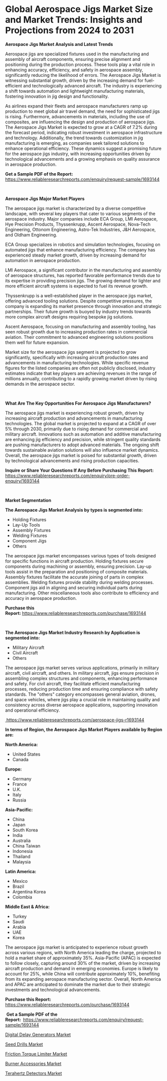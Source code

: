 <p><h1>Global Aerospace Jigs Market Size and Market Trends: Insights and Projections from 2024 to 2031</h1></p><p><strong>Aerospace Jigs Market Analysis and Latest Trends</strong></p>
<p><p>Aerospace jigs are specialized fixtures used in the manufacturing and assembly of aircraft components, ensuring precise alignment and positioning during the production process. These tools play a vital role in enhancing accuracy, efficiency, and safety in aerospace assembly, significantly reducing the likelihood of errors. The Aerospace Jigs Market is witnessing substantial growth, driven by the increasing demand for fuel-efficient and technologically advanced aircraft. The industry is experiencing a shift towards automation and lightweight manufacturing materials, fostering innovation in jig design and functionality.</p><p>As airlines expand their fleets and aerospace manufacturers ramp up production to meet global air travel demand, the need for sophisticated jigs is rising. Furthermore, advancements in materials, including the use of composites, are influencing the design and production of aerospace jigs. The Aerospace Jigs Market is expected to grow at a CAGR of 7.2% during the forecast period, indicating robust investment in aerospace infrastructure and technology. Additionally, the trend towards customization in jig manufacturing is emerging, as companies seek tailored solutions to enhance operational efficiency. These dynamics suggest a promising future for the aerospace jigs industry, with increasing opportunities driven by technological advancements and a growing emphasis on quality assurance in aerospace production.</p></p>
<p><strong>Get a Sample PDF of the Report:&nbsp;</strong> <a href="https://www.reliableresearchreports.com/enquiry/request-sample/1693144?utm_campaign=1588&utm_medium=2&utm_source=Github&utm_content=ia&utm_term=20102024&utm_id=aerospace-jigs">https://www.reliableresearchreports.com/enquiry/request-sample/1693144</a></p>
<p>&nbsp;</p>
<p><strong>Aerospace Jigs Major Market Players</strong></p>
<p><p>The aerospace jigs market is characterized by a diverse competitive landscape, with several key players that cater to various segments of the aerospace industry. Major companies include ECA Group, LMI Aerospace, Hye Precision Products, Thyssenkrupp, Ascent Aerospace, Nova-Tech Engineering, Ottonom Engineering, Astro-Tek Industries, J&H Aerospace, and Oldham Engineering.</p><p>ECA Group specializes in robotics and simulation technologies, focusing on automated jigs that enhance manufacturing efficiency. The company has experienced steady market growth, driven by increasing demand for automation in aerospace production.</p><p>LMI Aerospace, a significant contributor in the manufacturing and assembly of aerospace structures, has reported favorable performance trends due to its expertise in providing precision jigs. The growing demand for lighter and more efficient aircraft systems is expected to fuel its revenue growth.</p><p>Thyssenkrupp is a well-established player in the aerospace jigs market, offering advanced tooling solutions. Despite competitive pressures, the company is expanding its market presence through innovation and strategic partnerships. Their future growth is buoyed by industry trends towards more complex aircraft designs requiring bespoke jig solutions.</p><p>Ascent Aerospace, focusing on manufacturing and assembly tooling, has seen robust growth due to increasing production rates in commercial aviation. Their commitment to advanced engineering solutions positions them well for future expansion.</p><p>Market size for the aerospace jigs segment is projected to grow significantly, specifically with increasing aircraft production rates and advancements in manufacturing technologies. While specific revenue figures for the listed companies are often not publicly disclosed, industry estimates indicate that key players are achieving revenues in the range of millions annually, contributing to a rapidly growing market driven by rising demands in the aerospace sector.</p></p>
<p>&nbsp;</p>
<p><strong>What Are The Key Opportunities For Aerospace Jigs Manufacturers?</strong></p>
<p><p>The aerospace jigs market is experiencing robust growth, driven by increasing aircraft production and advancements in manufacturing technologies. The global market is projected to expand at a CAGR of over 5% through 2030, primarily due to rising demand for commercial and military aircraft. Innovations such as automation and additive manufacturing are enhancing jig efficiency and precision, while stringent quality standards are pushing manufacturers to adopt advanced materials. The ongoing shift towards sustainable aviation solutions will also influence market dynamics. Overall, the aerospace jigs market is poised for substantial growth, driven by technological advancements and rising production capacities.</p></p>
<p><strong>Inquire or Share Your Questions If Any Before Purchasing This Report:</strong> <a href="https://www.reliableresearchreports.com/enquiry/pre-order-enquiry/1693144?utm_campaign=1588&utm_medium=2&utm_source=Github&utm_content=ia&utm_term=20102024&utm_id=aerospace-jigs">https://www.reliableresearchreports.com/enquiry/pre-order-enquiry/1693144</a></p>
<p>&nbsp;</p>
<p><strong>Market Segmentation</strong></p>
<p><strong>The Aerospace Jigs Market Analysis by types is segmented into:</strong></p>
<p><ul><li>Holding Fixtures</li><li>Lay-Up Tools</li><li>Assembly Fixtures</li><li>Welding Fixtures</li><li>Component Jigs</li><li>Others</li></ul></p>
<p><p>The aerospace jigs market encompasses various types of tools designed for specific functions in aircraft production. Holding fixtures secure components during machining or assembly, ensuring precision. Lay-up tools assist in the preparation and positioning of composite materials. Assembly fixtures facilitate the accurate joining of parts in complex assemblies. Welding fixtures provide stability during welding processes. Component jigs aid in aligning and securing individual parts during manufacturing. Other miscellaneous tools also contribute to efficiency and accuracy in aerospace production.</p></p>
<p><strong>Purchase this Report:&nbsp;</strong><a href="https://www.reliableresearchreports.com/purchase/1693144?utm_campaign=1588&utm_medium=2&utm_source=Github&utm_content=ia&utm_term=20102024&utm_id=aerospace-jigs">https://www.reliableresearchreports.com/purchase/1693144</a></p>
<p>&nbsp;</p>
<p><strong>The Aerospace Jigs Market Industry Research by Application is segmented into:</strong></p>
<p><ul><li>Military Aircraft</li><li>Civil Aircraft</li><li>Others</li></ul></p>
<p><p>The aerospace jigs market serves various applications, primarily in military aircraft, civil aircraft, and others. In military aircraft, jigs ensure precision in assembling complex structures and components, enhancing performance and safety. For civil aircraft, they facilitate efficient manufacturing processes, reducing production time and ensuring compliance with safety standards. The "others" category encompasses general aviation, drones, and space vehicles, where jigs play a crucial role in maintaining quality and consistency across diverse aerospace applications, supporting innovation and operational efficiency.</p></p>
<p><a href="https://www.reliableresearchreports.com/aerospace-jigs-r1693144?utm_campaign=1588&utm_medium=2&utm_source=Github&utm_content=ia&utm_term=20102024&utm_id=aerospace-jigs">&nbsp;https://www.reliableresearchreports.com/aerospace-jigs-r1693144</a></p>
<p><strong>In terms of Region, the Aerospace Jigs Market Players available by Region are:</strong></p>
<p>
    <p> <strong> North America: </strong>
        <ul>
            <li>United States</li>
            <li>Canada</li>
        </ul>
        </p> 
    <p> <strong> Europe: </strong>
        <ul>
            <li>Germany</li>
            <li>France</li>
            <li>U.K.</li>
            <li>Italy</li>
            <li>Russia</li>
        </ul>
        </p> 
    <p> <strong> Asia-Pacific: </strong>
        <ul>
            <li>China</li>
            <li>Japan</li>
            <li>South Korea</li>
            <li>India</li>
            <li>Australia</li>
            <li>China Taiwan</li>
            <li>Indonesia</li>
            <li>Thailand</li>
            <li>Malaysia</li>
        </ul>
        </p> 
    <p> <strong> Latin America: </strong>
        <ul>
            <li>Mexico</li>
            <li>Brazil</li>
            <li>Argentina Korea</li>
            <li>Colombia</li>
        </ul>
        </p> 
    <p> <strong> Middle East & Africa: </strong>
        <ul>
            <li>Turkey</li>
            <li>Saudi</li>
            <li>Arabia</li>
            <li>UAE</li>
            <li>Korea</li>
        </ul>
    </p>
    </p>
<p><p>The aerospace jigs market is anticipated to experience robust growth across various regions, with North America leading the charge, projected to hold a market share of approximately 35%. Asia-Pacific (APAC) is expected to follow closely, capturing around 30% of the market, driven by increasing aircraft production and demand in emerging economies. Europe is likely to account for 25%, while China will contribute approximately 10%, benefiting from its expanding aerospace manufacturing sector. Overall, North America and APAC are anticipated to dominate the market due to their strategic investments and technological advancements.</p></p>
<p><strong>Purchase this Report: </strong><a href="https://www.reliableresearchreports.com/purchase/1693144?utm_campaign=1588&utm_medium=2&utm_source=Github&utm_content=ia&utm_term=20102024&utm_id=aerospace-jigs">https://www.reliableresearchreports.com/purchase/1693144</a></p>
<p>&nbsp;<strong>Get a Sample PDF of the Report:&nbsp;&nbsp;</strong><a href="https://www.reliableresearchreports.com/enquiry/request-sample/1693144?utm_campaign=1588&utm_medium=2&utm_source=Github&utm_content=ia&utm_term=20102024&utm_id=aerospace-jigs">https://www.reliableresearchreports.com/enquiry/request-sample/1693144</a></p>
<p><strong></strong></p>
<p><p><a href="https://www.linkedin.com/pulse/insights-digital-delay-generators-industry-market-financial-frhze?utm_campaign=1588&utm_medium=2&utm_source=Github&utm_content=ia&utm_term=20102024&utm_id=aerospace-jigs">Digital Delay Generators Market</a></p><p><a href="https://www.linkedin.com/pulse/seed-drills-market-forecast-global-trends-analysis-from-8zg2e?utm_campaign=1588&utm_medium=2&utm_source=Github&utm_content=ia&utm_term=20102024&utm_id=aerospace-jigs">Seed Drills Market</a></p><p><a href="https://www.linkedin.com/pulse/friction-torque-limiter-market-global-regional-analysis-fezue?utm_campaign=1588&utm_medium=2&utm_source=Github&utm_content=ia&utm_term=20102024&utm_id=aerospace-jigs">Friction Torque Limiter Market</a></p><p><a href="https://www.linkedin.com/pulse/pioneering-growth-analyzing-global-burner-accessories-market-1zxfe?utm_campaign=1588&utm_medium=2&utm_source=Github&utm_content=ia&utm_term=20102024&utm_id=aerospace-jigs">Burner Accessories Market</a></p><p><a href="https://www.linkedin.com/pulse/global-perspectives-terahertz-detectors-market-trends-forecast-ccbte?utm_campaign=1588&utm_medium=2&utm_source=Github&utm_content=ia&utm_term=20102024&utm_id=aerospace-jigs">Terahertz Detectors Market</a></p></p>